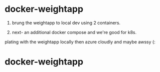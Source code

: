 # docker-weightapp

1. brung the weightapp to local dev using 2 containers.

2. next- an additional docker compose and we're good for k8s.

plating with the weightapp locally then azure cloudly and maybe awssy (:

# docker-weightapp
